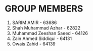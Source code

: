 # GROUP MEMBERS
1. SARIM AMIR - 63686
2. Shah Muhammad Azhar - 62822
3. Muhammad Zeeshan Saeed - 64126
4. Zain Ahmed Siddiqui - 64131
5. Owais Zahid - 64139
